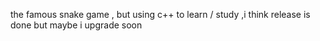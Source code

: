the famous snake game , but using c++ to learn / study ,i think release is done but maybe i upgrade soon 
